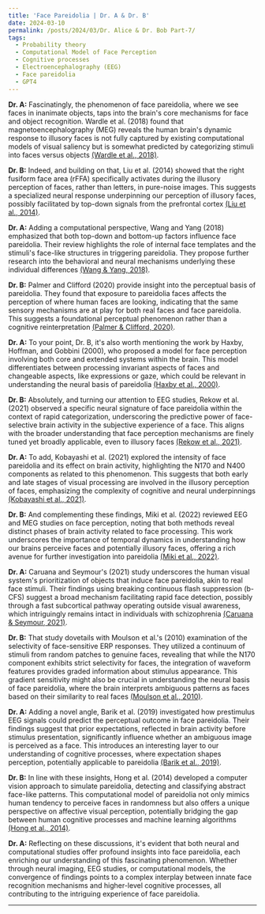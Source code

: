 ```yaml
---
title: 'Face Pareidolia | Dr. A & Dr. B'
date: 2024-03-10
permalink: /posts/2024/03/Dr. Alice & Dr. Bob Part-7/
tags:
  - Probability theory
  - Computational Model of Face Perception
  - Cognitive processes
  - Electroencephalography (EEG)
  - Face pareidolia
  - GPT4
---
```


**Dr. A:** Fascinatingly, the phenomenon of face pareidolia, where we see faces in inanimate objects, taps into the brain's core mechanisms for face and object recognition. Wardle et al. (2018) found that magnetoencephalography (MEG) reveals the human brain's dynamic response to illusory faces is not fully captured by existing computational models of visual saliency but is somewhat predicted by categorizing stimuli into faces versus objects [(Wardle et al., 2018)](https://consensus.app/papers/understanding-face-perception-brain-wardle/231a348a9db5540bb90112b3e3f00866/?utm_source=chatgpt).

**Dr. B:** Indeed, and building on that, Liu et al. (2014) showed that the right fusiform face area (rFFA) specifically activates during the illusory perception of faces, rather than letters, in pure-noise images. This suggests a specialized neural response underpinning our perception of illusory faces, possibly facilitated by top-down signals from the prefrontal cortex [(Liu et al., 2014)](https://consensus.app/papers/seeing-jesus-neural-behavioral-correlates-face-liu/0bd7a994ef8d5fd9887766eb8a1efbc9/?utm_source=chatgpt).

**Dr. A:** Adding a computational perspective, Wang and Yang (2018) emphasized that both top-down and bottom-up factors influence face pareidolia. Their review highlights the role of internal face templates and the stimuli's face-like structures in triggering pareidolia. They propose further research into the behavioral and neural mechanisms underlying these individual differences [(Wang & Yang, 2018)](https://consensus.app/papers/face-pareidolia-mechanism-wang/01031e87796f509785f53b035f5d7445/?utm_source=chatgpt).

**Dr. B:** Palmer and Clifford (2020) provide insight into the perceptual basis of pareidolia. They found that exposure to pareidolia faces affects the perception of where human faces are looking, indicating that the same sensory mechanisms are at play for both real faces and face pareidolia. This suggests a foundational perceptual phenomenon rather than a cognitive reinterpretation [(Palmer & Clifford, 2020)](https://consensus.app/papers/face-pareidolia-recruits-mechanisms-detecting-human-palmer/9125fbc47dde5b56ba01bcad20d37eef/?utm_source=chatgpt).

**Dr. A:** To your point, Dr. B, it's also worth mentioning the work by Haxby, Hoffman, and Gobbini (2000), who proposed a model for face perception involving both core and extended systems within the brain. This model differentiates between processing invariant aspects of faces and changeable aspects, like expressions or gaze, which could be relevant in understanding the neural basis of pareidolia [(Haxby et al., 2000)](https://consensus.app/papers/distributed-system-face-perception-haxby/5f83fc93d076574e9cfcbce62042f038/?utm_source=chatgpt).

**Dr. B:** Absolutely, and turning our attention to EEG studies, Rekow et al. (2021) observed a specific neural signature of face pareidolia within the context of rapid categorization, underscoring the predictive power of face-selective brain activity in the subjective experience of a face. This aligns with the broader understanding that face perception mechanisms are finely tuned yet broadly applicable, even to illusory faces [(Rekow et al., 2021)](https://consensus.app/papers/categorization-facelike-objects-predicts-awareness-face-rekow/7fd829522d025aa9a3e6c80fe12bce19/?utm_source=chatgpt).

**Dr. A:** To add, Kobayashi et al. (2021) explored the intensity of face pareidolia and its effect on brain activity, highlighting the N170 and N400 components as related to this phenomenon. This suggests that both early and late stages of visual processing are involved in the illusory perception of faces, emphasizing the complexity of cognitive and neural underpinnings [(Kobayashi et al., 2021)](https://consensus.app/papers/effect-intensity-face-pareidolia-phenomenon-brain-kobayashi/0daa9c01b5da580eb2117257087c84e6/?utm_source=chatgpt).

**Dr. B:** And complementing these findings, Miki et al. (2022) reviewed EEG and MEG studies on face perception, noting that both methods reveal distinct phases of brain activity related to face processing. This work underscores the importance of temporal dynamics in understanding how our brains perceive faces and potentially illusory faces, offering a rich avenue for further investigation into pareidolia [(Miki et al., 2022)](https://consensus.app/papers/human-face-perception-using-electroencephalography-miki/922ce16b6f325e2eaf80ed15828bf022/?utm_source=chatgpt).

**Dr. A:** Caruana and Seymour's (2021) study underscores the human visual system's prioritization of objects that induce face pareidolia, akin to real face stimuli. Their findings using breaking continuous flash suppression (b-CFS) suggest a broad mechanism facilitating rapid face detection, possibly through a fast subcortical pathway operating outside visual awareness, which intriguingly remains intact in individuals with schizophrenia [(Caruana & Seymour, 2021)](https://consensus.app/papers/objects-induce-face-pareidolia-prioritized-system-caruana/562e142b6fc15fc98a087d457ab95933/?utm_source=chatgpt).

**Dr. B:** That study dovetails with Moulson et al.'s (2010) examination of the selectivity of face-sensitive ERP responses. They utilized a continuum of stimuli from random patches to genuine faces, revealing that while the N170 component exhibits strict selectivity for faces, the integration of waveform features provides graded information about stimulus appearance. This gradient sensitivity might also be crucial in understanding the neural basis of face pareidolia, where the brain interprets ambiguous patterns as faces based on their similarity to real faces [(Moulson et al., 2010)](https://consensus.app/papers/correlates-graded-face-perception-moulson/3ae60a40dd94512e9a1d2d15302f52fa/?utm_source=chatgpt).

**Dr. A:** Adding a novel angle, Barik et al. (2019) investigated how prestimulus EEG signals could predict the perceptual outcome in face pareidolia. Their findings suggest that prior expectations, reflected in brain activity before stimulus presentation, significantly influence whether an ambiguous image is perceived as a face. This introduces an interesting layer to our understanding of cognitive processes, where expectation shapes perception, potentially applicable to pareidolia [(Barik et al., 2019)](https://consensus.app/papers/investigating-influence-prior-expectation-face-barik/7e220bd61f2e5eefbdabe5503b6fb167/?utm_source=chatgpt).

**Dr. B:** In line with these insights, Hong et al. (2014) developed a computer vision approach to simulate pareidolia, detecting and classifying abstract face-like patterns. This computational model of pareidolia not only mimics human tendency to perceive faces in randomness but also offers a unique perspective on affective visual perception, potentially bridging the gap between human cognitive processes and machine learning algorithms [(Hong et al., 2014)](https://consensus.app/papers/visual-perception-using-machine-pareidolia-facial-hong/d5a37e3765dd5d1999e84c068a49f3a6/?utm_source=chatgpt).

**Dr. A:** Reflecting on these discussions, it's evident that both neural and computational studies offer profound insights into face pareidolia, each enriching our understanding of this fascinating phenomenon. Whether through neural imaging, EEG studies, or computational models, the convergence of findings points to a complex interplay between innate face recognition mechanisms and higher-level cognitive processes, all contributing to the intriguing experience of face pareidolia.

---